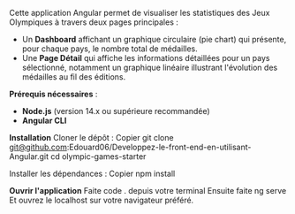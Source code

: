 Cette application Angular permet de visualiser les statistiques des Jeux Olympiques à travers deux pages principales :
- Un **Dashboard** affichant un graphique circulaire (pie chart) qui présente, pour chaque pays, le nombre total de médailles.
- Une **Page Détail** qui affiche les informations détaillées pour un pays sélectionné, notamment un graphique linéaire illustrant l'évolution des médailles au fil des éditions.

**Prérequis nécessaires** : 

- **Node.js** (version 14.x ou supérieure recommandée)  
- **Angular CLI**  
  
**Installation**
Cloner le dépôt :
Copier
git clone git@github.com:Edouard06/Developpez-le-front-end-en-utilisant-Angular.git
cd olympic-games-starter

Installer les dépendances :
Copier
npm install

**Ouvrir l'application**
Faite code . depuis votre terminal
Ensuite faite ng serve
Et ouvrez le localhost sur votre navigateur préféré.